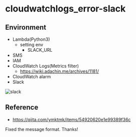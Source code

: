 # cloudwatchlogs_error-slack

## Environment

- Lambda(Python3)
  - setting env
    - SLACK_URL
- SMS
- IAM
- CloudWatch Logs(Metrics filter)
  - https://wiki.adachin.me/archives/1181/
- CloudWatch alarm
- Slack

![slack](https://user-images.githubusercontent.com/5633085/181721962-4460cee5-778c-470b-b158-88fb048912d4.jpg)


## Reference

- https://qiita.com/ymktmk/items/54920620e1e99389f36c

Fixed the message format. Thanks!
